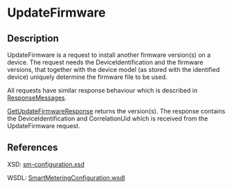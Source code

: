 <!--
SPDX-FileCopyrightText: Contributors to the Documentation project

SPDX-License-Identifier: Apache-2.0
-->

# UpdateFirmware

## Description

UpdateFirmware is a request to install another firmware version\(s\) on a device. The request needs the DeviceIdentification and the firmware versions, that together with the device model \(as stored with the identified device\) uniquely determine the firmware file to be used.

All requests have similar response behaviour which is described in [ResponseMessages](../../responsemessages.md).

[GetUpdateFirmwareResponse](getupdatefirmwareresponse.md) returns the version\(s\). The response contains the DeviceIdentification and CorrelationUid which is received from the UpdateFirmware request.

## References

XSD: [sm-configuration.xsd](https://github.com/OSGP/open-smart-grid-platform/blob/development/osgp/shared/osgp-ws-smartmetering/src/main/resources/schemas/sm-configuration.xsd)

WSDL: [SmartMeteringConfiguration.wsdl](https://github.com/OSGP/open-smart-grid-platform/blob/development/osgp/shared/osgp-ws-smartmetering/src/main/resources/SmartMeteringConfiguration.wsdl)

